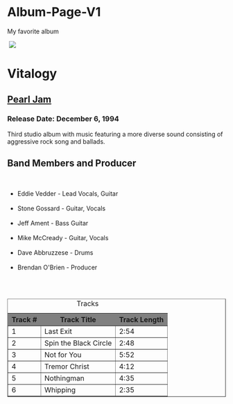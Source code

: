 # Album-Page-V1
My favorite album
<!DOCTYPE html
<html style="center">
  <body>
  <img src="http://i710.photobucket.com/albums/ww101/albumgrab/PearlJamVitalogy.jpg"</img>
  <h1>Vitalogy</h1>
  <h2><a href="https://pearljam.com" target="_blank">Pearl Jam</a></h2>
  <h3>Release Date: December 6, 1994</h3>
  <p> Third studio album with music featuring a more diverse sound consisting of aggressive rock song and ballads.</p>
  <h2>Band Members and Producer</h2>
  <ul>
  <li>Eddie Vedder - Lead Vocals, Guitar</li>
  <li>Stone Gossard - Guitar, Vocals</li>
  <li>Jeff Ament - Bass Guitar</li>
  <li>Mike McCready - Guitar, Vocals</li>
  <li>Dave Abbruzzese - Drums</li>
  <li>Brendan O'Brien - Producer</li>
   </ul>
   <table border="1" width="100%">
   <caption>Tracks</caption>
   <tr bgcolor="grey">
   <th>Track #</th>
   <th>Track Title</th>
   <th>Track Length</th>
   </tr>
   <tr>
    <td>1</td>
    <td>Last Exit</td>
    <td>2:54</td>
    </tr>
    <tr>
    <td>2</td>
    <td>Spin the Black Circle</td>
    <td>2:48</td>
    </tr>
    <tr>
    <td>3</td>
    <td>Not for You</td>
    <td>5:52</td>
    </tr>
    <tr>
    <td>4</td>
    <td>Tremor Christ</td>
    <td>4:12</td>
    </tr>
    <tr>
    <td>5</td>
     <td>Nothingman</td>
     <td>4:35</td>
    </tr>
    <tr>
    <td>6</td>
    <td>Whipping</td>
    <td>2:35</td>
    </tr>
    </table>
   </body>
</html>
